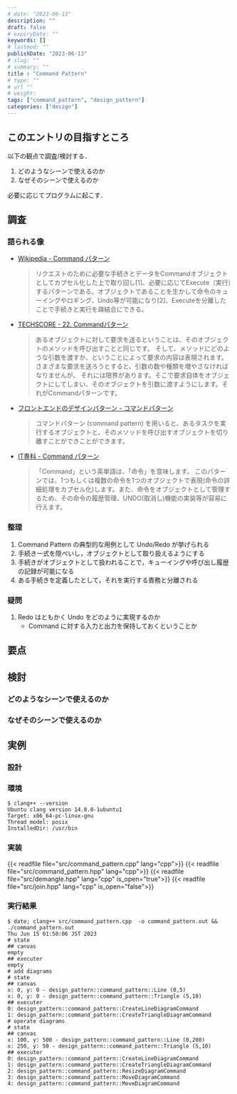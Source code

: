 ```yaml
---
# date: "2023-06-13"
description: ""
draft: false
# expiryDate: ""
keywords: []
# lastmod: ""
publishDate: "2023-06-13"
# slug: ""
# summary: ""
title : "Command Pattern"
# type: ""
# url ""
# weight: 
tags: ["command_pattern", "design_pattern"]
categories: ["design"]
---
```


## このエントリの目指すところ

以下の観点で調査/検討する．
1. どのようなシーンで使えるのか
1. なぜそのシーンで使えるのか

必要に応じてプログラムに起こす．

## 調査

### 語られる像

- [Wikipedia - Command パターン](https://ja.wikipedia.org/wiki/Command_%E3%83%91%E3%82%BF%E3%83%BC%E3%83%B3)
    > リクエストのために必要な手続きとデータをCommandオブジェクトとしてカプセル化した上で取り回し[1]、必要に応じてExecute（実行）するパターンである。オブジェクトであることを生かして命令のキューイングやロギング、Undo等が可能になり[2]、Executeを分離したことで手続きと実行を疎結合にできる。 
- [TECHSCORE - 22. Commandパターン](https://www.techscore.com/tech/DesignPattern/Command)
    > あるオブジェクトに対して要求を送るということは、そのオブジェクトのメソッドを呼び出すことと同じです。 そして、メソッドにどのような引数を渡すか、ということによって要求の内容は表現されます。さまざまな要求を送ろうとすると、引数の数や種類を増やさなければなりませんが、 それには限界があります。そこで要求自体をオブジェクトにしてしまい、そのオブジェクトを引数に渡すようにします。それがCommandパターンです。
- [フロントエンドのデザインパターン - コマンドパターン](https://zenn.dev/morinokami/books/learning-patterns-1/viewer/command-pattern)
    > コマンドパターン (command pattern) を用いると、あるタスクを実行するオブジェクトと、そのメソッドを呼び出すオブジェクトを切り離すことができことができます。
- [IT専科 - Command パターン](https://www.itsenka.com/contents/development/designpattern/command.html)
    > 「Command」という英単語は、「命令」を意味します。
    > このパターンでは、1つもしくは複数の命令を1つのオブジェクトで表現(命令の詳細処理をカプセル化)します。また、命令をオブジェクトとして管理するため、その命令の履歴管理、UNDO(取消し)機能の実装等が容易に行えます。

### 整理

1. Command Pattern の典型的な用例として Undo/Redo が挙げられる
1. 手続き一式を隠ぺいし，オブジェクトとして取り扱えるようにする
1. 手続きがオブジェクトとして扱われることで，キューイングや呼び出し履歴の記録が可能になる
1. ある手続きを定義したとして，それを実行する責務と分離される

### 疑問

1. Redo はともかく Undo をどのように実現するのか
   - Command に対する入力と出力を保持しておくということか

## 要点

## 検討

### どのようなシーンで使えるのか

### なぜそのシーンで使えるのか

## 実例

### 設計

### 環境

```
$ clang++ --version
Ubuntu clang version 14.0.0-1ubuntu1
Target: x86_64-pc-linux-gnu
Thread model: posix
InstalledDir: /usr/bin
```

### 実装

{{< readfile file="src/command_pattern.cpp" lang="cpp">}}
{{< readfile file="src/command_pattern.hpp" lang="cpp">}}
{{< readfile file="src/demangle.hpp" lang="cpp" is_open="true">}}
{{< readfile file="src/join.hpp" lang="cpp" is_open="false">}}

### 実行結果

```
$ date; clang++ src/command_pattern.cpp  -o command_pattern.out && ./command_pattern.out
Thu Jun 15 01:50:06 JST 2023
# state
## canvas
empty
## executer
empty
# add diagrams
# state
## canvas
x: 0, y: 0 - design_pattern::command_pattern::Line (0,5)
x: 0, y: 0 - design_pattern::command_pattern::Triangle (5,10)
## executer
0: design_pattern::command_pattern::CreateLineDiagramCommand
1: design_pattern::command_pattern::CreateTriangleDiagramCommand
# operate diagrams
# state
## canvas
x: 100, y: 500 - design_pattern::command_pattern::Line (0,200)
x: 250, y: 50 - design_pattern::command_pattern::Triangle (5,10)
## executer
0: design_pattern::command_pattern::CreateLineDiagramCommand
1: design_pattern::command_pattern::CreateTriangleDiagramCommand
2: design_pattern::command_pattern::ResizeDiagramCommand
3: design_pattern::command_pattern::MoveDiagramCommand
4: design_pattern::command_pattern::MoveDiagramCommand
```
